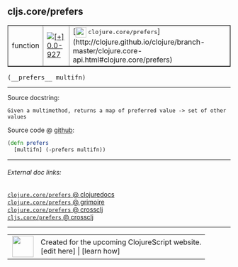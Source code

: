 ## cljs.core/prefers



 <table border="1">
<tr>
<td>function</td>
<td><a href="https://github.com/cljsinfo/cljs-api-docs/tree/0.0-927"><img valign="middle" alt="[+] 0.0-927" title="Added in 0.0-927" src="https://img.shields.io/badge/+-0.0--927-lightgrey.svg"></a> </td>
<td>
[<img height="24px" valign="middle" src="http://i.imgur.com/1GjPKvB.png"> <samp>clojure.core/prefers</samp>](http://clojure.github.io/clojure/branch-master/clojure.core-api.html#clojure.core/prefers)
</td>
</tr>
</table>


 <samp>
(__prefers__ multifn)<br>
</samp>

---





Source docstring:

```
Given a multimethod, returns a map of preferred value -> set of other values
```


Source code @ [github](https://github.com/clojure/clojurescript/blob/r3264/src/main/cljs/cljs/core.cljs#L9490-L9492):

```clj
(defn prefers
  [multifn] (-prefers multifn))
```

<!--
Repo - tag - source tree - lines:

 <pre>
clojurescript @ r3264
└── src
    └── main
        └── cljs
            └── cljs
                └── <ins>[core.cljs:9490-9492](https://github.com/clojure/clojurescript/blob/r3264/src/main/cljs/cljs/core.cljs#L9490-L9492)</ins>
</pre>

-->

---



###### External doc links:

[`clojure.core/prefers` @ clojuredocs](http://clojuredocs.org/clojure.core/prefers)<br>
[`clojure.core/prefers` @ grimoire](http://conj.io/store/v1/org.clojure/clojure/1.7.0-beta3/clj/clojure.core/prefers/)<br>
[`clojure.core/prefers` @ crossclj](http://crossclj.info/fun/clojure.core/prefers.html)<br>
[`cljs.core/prefers` @ crossclj](http://crossclj.info/fun/cljs.core.cljs/prefers.html)<br>

---

 <table>
<tr><td>
<img valign="middle" align="right" width="48px" src="http://i.imgur.com/Hi20huC.png">
</td><td>
Created for the upcoming ClojureScript website.<br>
[edit here] | [learn how]
</td></tr></table>

[edit here]:https://github.com/cljsinfo/cljs-api-docs/blob/master/cljsdoc/cljs.core_prefers.cljsdoc
[learn how]:https://github.com/cljsinfo/cljs-api-docs/wiki/cljsdoc-files

<!--

This information was too distracting to show to readers, but I'll leave it
commented here since it is helpful to:

- pretty-print the data used to generate this document
- and show how to retrieve that data



The API data for this symbol:

```clj
{:ns "cljs.core",
 :name "prefers",
 :signature ["[multifn]"],
 :history [["+" "0.0-927"]],
 :type "function",
 :full-name-encode "cljs.core_prefers",
 :source {:code "(defn prefers\n  [multifn] (-prefers multifn))",
          :title "Source code",
          :repo "clojurescript",
          :tag "r3264",
          :filename "src/main/cljs/cljs/core.cljs",
          :lines [9490 9492]},
 :full-name "cljs.core/prefers",
 :clj-symbol "clojure.core/prefers",
 :docstring "Given a multimethod, returns a map of preferred value -> set of other values"}

```

Retrieve the API data for this symbol:

```clj
;; from Clojure REPL
(require '[clojure.edn :as edn])
(-> (slurp "https://raw.githubusercontent.com/cljsinfo/cljs-api-docs/catalog/cljs-api.edn")
    (edn/read-string)
    (get-in [:symbols "cljs.core/prefers"]))
```

-->
